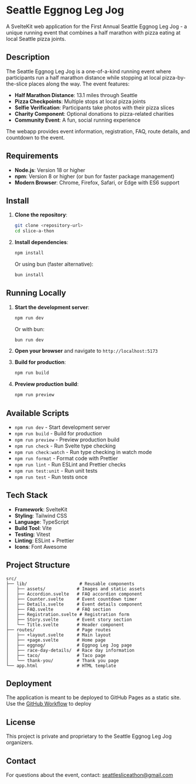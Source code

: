 # Seattle Eggnog Leg Jog

A SvelteKit web application for the First Annual Seattle Eggnog Leg Jog - a unique running event that combines a half marathon with pizza eating at local Seattle pizza joints.

## Description

The Seattle Eggnog Leg Jog is a one-of-a-kind running event where participants run a half marathon distance while stopping at local pizza-by-the-slice places along the way. The event features:

- **Half Marathon Distance**: 13.1 miles through Seattle
- **Pizza Checkpoints**: Multiple stops at local pizza joints
- **Selfie Verification**: Participants take photos with their pizza slices
- **Charity Component**: Optional donations to pizza-related charities
- **Community Event**: A fun, social running experience

The webapp provides event information, registration, FAQ, route details, and countdown to the event.

## Requirements

- **Node.js**: Version 18 or higher
- **npm**: Version 8 or higher (or bun for faster package management)
- **Modern Browser**: Chrome, Firefox, Safari, or Edge with ES6 support

## Install

1. **Clone the repository**:
   ```bash
   git clone <repository-url>
   cd slice-a-thon
   ```

2. **Install dependencies**:
   ```bash
   npm install
   ```
   
   Or using bun (faster alternative):
   ```bash
   bun install
   ```

## Running Locally

1. **Start the development server**:
   ```bash
   npm run dev
   ```
   
   Or with bun:
   ```bash
   bun run dev
   ```

2. **Open your browser** and navigate to `http://localhost:5173`

3. **Build for production**:
   ```bash
   npm run build
   ```

4. **Preview production build**:
   ```bash
   npm run preview
   ```

## Available Scripts

- `npm run dev` - Start development server
- `npm run build` - Build for production
- `npm run preview` - Preview production build
- `npm run check` - Run Svelte type checking
- `npm run check:watch` - Run type checking in watch mode
- `npm run format` - Format code with Prettier
- `npm run lint` - Run ESLint and Prettier checks
- `npm run test:unit` - Run unit tests
- `npm run test` - Run tests once

## Tech Stack

- **Framework**: SvelteKit
- **Styling**: Tailwind CSS
- **Language**: TypeScript
- **Build Tool**: Vite
- **Testing**: Vitest
- **Linting**: ESLint + Prettier
- **Icons**: Font Awesome

## Project Structure

```
src/
├── lib/                    # Reusable components
│   ├── assets/            # Images and static assets
│   ├── Accordion.svelte   # FAQ accordion component
│   ├── Counter.svelte     # Event countdown timer
│   ├── Details.svelte     # Event details component
│   ├── FAQ.svelte         # FAQ section
│   ├── Registration.svelte # Registration form
│   ├── Story.svelte       # Event story section
│   └── Title.svelte       # Header component
├── routes/                # Page routes
│   ├── +layout.svelte     # Main layout
│   ├── +page.svelte       # Home page
│   ├── eggnog/            # Eggnog Leg Jog page
│   ├── race-day-details/  # Race day information
│   ├── taco/              # Taco page
│   └── thank-you/         # Thank you page
└── app.html               # HTML template
```

## Deployment
The application is meant to be deployed to GitHub Pages as a static site. 
Use the [GitHub Workflow](./.github/workflows/deploy.yml) to deploy

## License

This project is private and proprietary to the Seattle Eggnog Leg Jog organizers.

## Contact

For questions about the event, contact: seattlesliceathon@gmail.com
